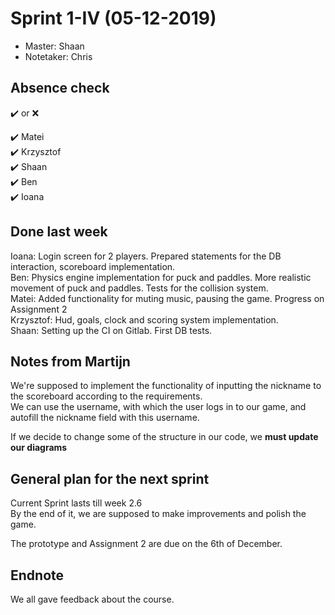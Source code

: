 # Sprint 1-IV (05-12-2019)
- Master: Shaan
- Notetaker: Chris

## Absence check
:heavy_check_mark: or :x: <br/>

:heavy_check_mark: Matei<br/>
:heavy_check_mark: Krzysztof<br/>
:heavy_check_mark: Shaan<br/>
:heavy_check_mark: Ben<br/>
:heavy_check_mark: Ioana<br/>

## Done last week

Ioana: Login screen for 2 players. Prepared statements for the DB interaction, scoreboard implementation.  
Ben: Physics engine implementation for puck and paddles. More realistic movement of puck and paddles. Tests for the collision system.  
Matei: Added functionality for muting music, pausing the game. Progress on Assignment 2    
Krzysztof: Hud, goals, clock and scoring system implementation.  
Shaan: Setting up the CI on Gitlab. First DB tests.  

## Notes from Martijn
We're supposed to implement the functionality of inputting the nickname to the scoreboard according to the requirements.  
We can use the username, with which the user logs in to our game, and autofill the nickname field with this username.

If we decide to change some of the structure in our code, we <b>must update our diagrams</b>

## General plan for the next sprint

Current Sprint lasts till week 2.6  
By the end of it, we are supposed to make improvements and polish the game.  

The prototype and Assignment 2 are due on the 6th of December.

## Endnote
We all gave feedback about the course.
